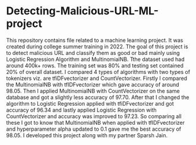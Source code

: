 # Detecting-Malicious-URL-ML-project
This repository contains file related to a machine learning project. It was created during college summer training in 2022. 
The goal of this project is to detect malicious URL and classify them as good or bad mainly using Logistic Regression Algorithm and MultinomialNB.
Tthe dataset used had around 400k+ rows. The training set was 80% and testing set contained 20% of overall dataset.
I compared 4 types of algorithms with two types of tokenizers viz. are tfiDFvectorizer and CountVectorizer. Firstly I compared the MultinomialNB with tfIDFvectorizer which gave accuracy of around 98.05. Then I applied MultinomialNB with CountVectorizer on the same database and got a slightly less accuracy of 97.70. After that I changed the algorithm to Logistic Regression applied with tfiDFvectorizer and got accuracy of 96.34 and lastly applied Logistic Regression with CountVectorizer and accuracy was improved to 97.23. 
So comparing all these I got to know that MultinomialNB when applied with tfIDFvectorizer and hyperparameter alpha updated to 0.1 gave me the best accuracy of 98.05.
I developed this project along with my partner Sparsh Jain. 
